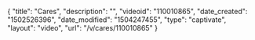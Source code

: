 {
    "title": "Cares",
    "description": "",
    "videoid": "110010865",
    "date_created": "1502526396",
    "date_modified": "1504247455",
    "type": "captivate",
    "layout": "video",
    "url": "\/v\/cares\/110010865"
}